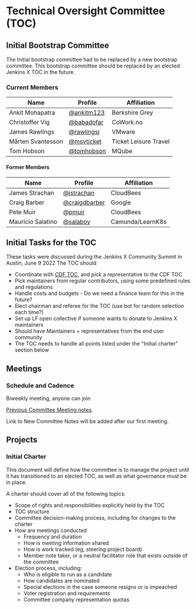 # Technical Oversight Committee (TOC)

## Initial Bootstrap Committee

The Initial bootstrap committee had to be replaced by a new bootstrap committee.
This bootstrap committee should be replaced by an elected Jenkins X TOC in the future.

### Current Members

| Name | Profile | Affiliation |
| ---- | ------- | ----------- |
| Ankit Mohapatra | [@ankitm123](https://github.com/ankitm123) |  Berkshire Grey |
| Christoffer Vig | [@babadofar](https://github.com/babadofar) | CoWork.no |
| James Rawlings | [@rawlingsj](https://github.com/rawlingsj) | VMware |
| Mårten Svantesson | [@msvticket](https://github.com/msvticket) | Ticket Leisure Travel |
| Tom Hobson | [@tomhobson](https://github.com/tomhobson) | MQube |


#### Former Members

| Name | Profile | Affiliation |
| ---- | ------- | ----------- |
| James Strachan | [@jstrachan](https://github.com/jstrachan) | CloudBees |
| Craig Barber | [@craigdbarber](https://github.com/craigdbarber) | Google |
| Pete Muir | [@pmuir](https://github.com/pmuir) | CloudBees |
| Mauricio Salatino | [@salaboy](https://github.com/Salaboy) | Camunda/LearnK8s |

## Initial Tasks for the TOC
These tasks were discussed during the Jenkins X Community Summit in Austin, June 9 2022
The TOC should 
- Coordinate with [CDF TOC](https://github.com/cdfoundation/toc), and pick a representative to the CDF TOC
- Pick maintainers from regular contributors, using some predefined rules  and regulations
- Handle costs and budgets - Do we need a finance team for this in the future?
- Elect chairman and referee for the TOC (use bot for random selection each time?)
- Set up LF open collective if someone wants to donate to Jenkins X maintainers
- Should have Maintainers + representatives from the end user community
- The TOC needs to handle all points listed under the "Initial charter" section below
 
## Meetings

### Schedule and Cadence
Biweekly meeting, anyone can join

[Previous Committee Meeting notes](https://docs.google.com/document/d/1ZuMQxm4mYJP1x2vhZI6CgCxiLWWw6N6Um1bErKP1seE/edit#).

Link to New Committee Notes will be added after our first meeting.

## Projects

### Initial Charter

This document will define how the committee is to manage the project until it has transitioned to an elected TOC, as well as what governance must be in place. 

A charter should cover all of the following topics:
* Scope of rights and responsibilities explicitly held by the TOC
* TOC structure
* Committee decision-making process, including for changes to the charter
* How are meetings conducted
   * Frequency and duration
   * How is meeting information shared
   * How is work tracked (eg, steering project board)
   * Member note taker, or a neutral facilitator role that exists outside of the committee
* Election process, including:
   * Who is eligible to run as a candidate
   * How candidates are nominated
   * Special elections in the case someone resigns or is impeached
   * Voter registration and requirements
   * Committee company representation quotas
